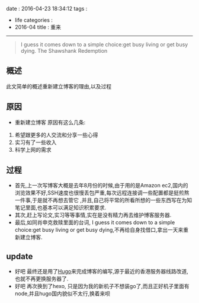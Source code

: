 date : 2016-04-23 18:34:12
tags :
 - life
categories :
 - 2016-04
title : 重来
---


 > I guess it comes down to a simple choice:get busy living or get busy dying.
 The Shawshank Redemption 


## 概述
此文简单的概述重新建立博客的理由,以及过程


## 原因
 * 重新建立博客 原因有这么几条:
1. 希望跟更多的人交流和分享一些心得
2. 实习有了一些收入
3. 科学上网的需求


## 过程
 * 首先,上一次写博客大概是去年8月份的时候,由于用的是Amazon ec2,国内的浏览效果不好,SSH速度也很慢丢包严重,每次远程连接调一些配置都是挺煎熬一件事,于是就不再想去管它 ,并且,自己将平常的所看所想的一些东西写在为知笔记里面,也基本可以满足知识积累要求.
 * 其次,赶上写论文,实习等等事情,实在是没有精力再去维护博客服务器.
 * 最后,如同肖申克救赎里面的台词,  I guess it comes down to a simple choice:get busy living or get busy dying,不再给自身找借口,拿出一天来重新建立博客.

## update
 * 好吧 最终还是用了[Hugo](https://gohugo.io/)来完成博客的编写,源于最近的香港服务器线路改道,也就不再更换服务器了.
 * 好吧 再次换到了hexo, 只是因为我的新机子不想装go了,而且正好机子里面有node,并且hugo国内貌似不太行,换着来呗
 